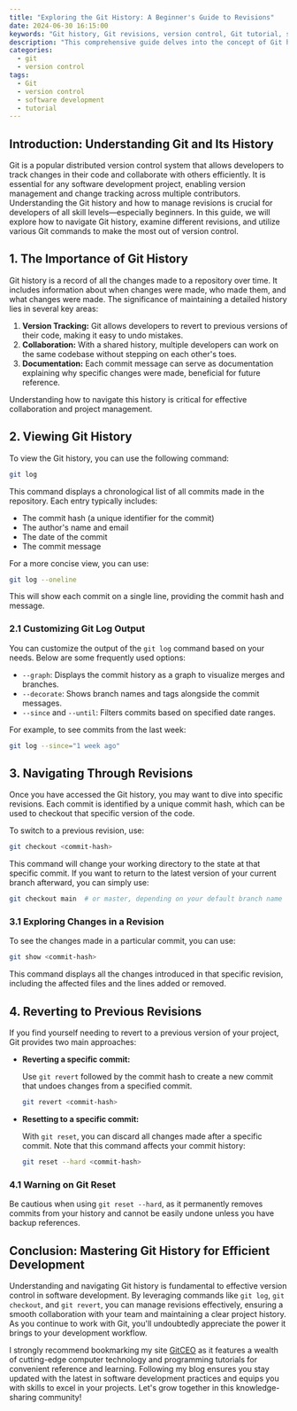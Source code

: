 ```yaml
---
title: "Exploring the Git History: A Beginner's Guide to Revisions"
date: 2024-06-30 16:15:00
keywords: "Git history, Git revisions, version control, Git tutorial, source control management"
description: "This comprehensive guide delves into the concept of Git history and revisions, providing beginners with clear and precise steps on how to utilize Git for tracking changes in their projects. By understanding how to navigate and manipulate the Git history, users will be equipped to manage code effectively, recover previous versions, and collaborate efficiently with others. This article includes detailed explanations of commands and best practices for working with revisions in Git, complete with practical examples to ensure a solid grasp of the material. Embrace the potential of Git to maintain a robust project history and enhance your development workflow."
categories:
  - git
  - version control
tags:
  - Git
  - version control
  - software development
  - tutorial
---
```


## Introduction: Understanding Git and Its History

Git is a popular distributed version control system that allows developers to track changes in their code and collaborate with others efficiently. It is essential for any software development project, enabling version management and change tracking across multiple contributors. Understanding the Git history and how to manage revisions is crucial for developers of all skill levels—especially beginners. In this guide, we will explore how to navigate Git history, examine different revisions, and utilize various Git commands to make the most out of version control. 

<!-- more -->

## 1. The Importance of Git History

Git history is a record of all the changes made to a repository over time. It includes information about when changes were made, who made them, and what changes were made. The significance of maintaining a detailed history lies in several key areas:

1. **Version Tracking:** Git allows developers to revert to previous versions of their code, making it easy to undo mistakes.
2. **Collaboration:** With a shared history, multiple developers can work on the same codebase without stepping on each other's toes.
3. **Documentation:** Each commit message can serve as documentation explaining why specific changes were made, beneficial for future reference.

Understanding how to navigate this history is critical for effective collaboration and project management.

## 2. Viewing Git History

To view the Git history, you can use the following command:

```bash
git log
```

This command displays a chronological list of all commits made in the repository. Each entry typically includes:

- The commit hash (a unique identifier for the commit)
- The author's name and email
- The date of the commit
- The commit message

For a more concise view, you can use:

```bash
git log --oneline
```

This will show each commit on a single line, providing the commit hash and message.

### 2.1 Customizing Git Log Output

You can customize the output of the `git log` command based on your needs. Below are some frequently used options:

- `--graph`: Displays the commit history as a graph to visualize merges and branches.
- `--decorate`: Shows branch names and tags alongside the commit messages.
- `--since` and `--until`: Filters commits based on specified date ranges. 

For example, to see commits from the last week:

```bash
git log --since="1 week ago"
```

## 3. Navigating Through Revisions

Once you have accessed the Git history, you may want to dive into specific revisions. Each commit is identified by a unique commit hash, which can be used to checkout that specific version of the code.

To switch to a previous revision, use:

```bash
git checkout <commit-hash>
```

This command will change your working directory to the state at that specific commit. If you want to return to the latest version of your current branch afterward, you can simply use:

```bash
git checkout main  # or master, depending on your default branch name
```

### 3.1 Exploring Changes in a Revision

To see the changes made in a particular commit, you can use:

```bash
git show <commit-hash>
```

This command displays all the changes introduced in that specific revision, including the affected files and the lines added or removed.

## 4. Reverting to Previous Revisions

If you find yourself needing to revert to a previous version of your project, Git provides two main approaches:

- **Reverting a specific commit:**
  
  Use `git revert` followed by the commit hash to create a new commit that undoes changes from a specified commit.

  ```bash
  git revert <commit-hash>
  ```

- **Resetting to a specific commit:**

  With `git reset`, you can discard all changes made after a specific commit. Note that this command affects your commit history:

  ```bash
  git reset --hard <commit-hash>
  ```

### 4.1 Warning on Git Reset

Be cautious when using `git reset --hard`, as it permanently removes commits from your history and cannot be easily undone unless you have backup references.

## Conclusion: Mastering Git History for Efficient Development

Understanding and navigating Git history is fundamental to effective version control in software development. By leveraging commands like `git log`, `git checkout`, and `git revert`, you can manage revisions effectively, ensuring a smooth collaboration with your team and maintaining a clear project history. As you continue to work with Git, you'll undoubtedly appreciate the power it brings to your development workflow.

I strongly recommend bookmarking my site [GitCEO](https://gitceo.com) as it features a wealth of cutting-edge computer technology and programming tutorials for convenient reference and learning. Following my blog ensures you stay updated with the latest in software development practices and equips you with skills to excel in your projects. Let's grow together in this knowledge-sharing community!